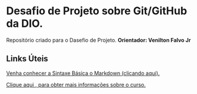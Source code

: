 # Desafio de Projeto sobre Git/GitHub da DIO.
Repositório criado para o Dasefio de Projeto. **Orientador: Venilton Falvo Jr**

## Links Úteis
[Venha conhecer a Sintaxe Básica o Markdown (clicando aqui).](https://www.markdownguide.org/basic-syntax/)

[Clique aqui , para obter mais informações sobre o curso.](https://web.dio.me/lab/criando-seu-primeiro-repositorio-no-github-para-compartilhar-seu-progresso/learning/e714fb1c-4990-4c47-99a5-d97703e40b4d)
